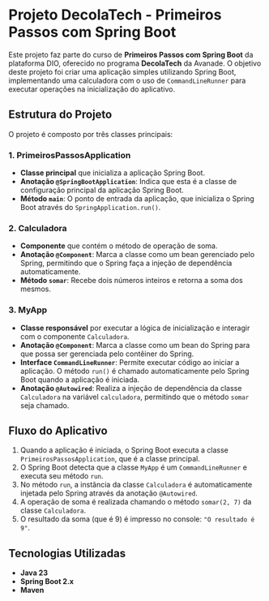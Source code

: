 # Projeto DecolaTech - Primeiros Passos com Spring Boot

Este projeto faz parte do curso de **Primeiros Passos com Spring Boot** da plataforma DIO, oferecido no programa **DecolaTech** da Avanade. 
O objetivo deste projeto foi criar uma aplicação simples utilizando Spring Boot, implementando uma calculadora com o uso de `CommandLineRunner` para executar operações na inicialização do aplicativo.

## Estrutura do Projeto

O projeto é composto por três classes principais:

### 1. PrimeirosPassosApplication
- **Classe principal** que inicializa a aplicação Spring Boot.
- **Anotação `@SpringBootApplication`**: Indica que esta é a classe de configuração principal da aplicação Spring Boot.
- **Método `main`**: O ponto de entrada da aplicação, que inicializa o Spring Boot através do `SpringApplication.run()`.

### 2. Calculadora
- **Componente** que contém o método de operação de soma.
- **Anotação `@Component`**: Marca a classe como um bean gerenciado pelo Spring, permitindo que o Spring faça a injeção de dependência automaticamente.
- **Método `somar`**: Recebe dois números inteiros e retorna a soma dos mesmos.

### 3. MyApp
- **Classe responsável** por executar a lógica de inicialização e interagir com o componente `Calculadora`.
- **Anotação `@Component`**: Marca a classe como um bean do Spring para que possa ser gerenciada pelo contêiner do Spring.
- **Interface `CommandLineRunner`**: Permite executar código ao iniciar a aplicação. O método `run()` é chamado automaticamente pelo Spring Boot quando a aplicação é iniciada.
- **Anotação `@Autowired`**: Realiza a injeção de dependência da classe `Calculadora` na variável `calculadora`, permitindo que o método `somar` seja chamado.

## Fluxo do Aplicativo

1. Quando a aplicação é iniciada, o Spring Boot executa a classe `PrimeirosPassosApplication`, que é a classe principal.
2. O Spring Boot detecta que a classe `MyApp` é um `CommandLineRunner` e executa seu método `run`.
3. No método `run`, a instância da classe `Calculadora` é automaticamente injetada pelo Spring através da anotação `@Autowired`.
4. A operação de soma é realizada chamando o método `somar(2, 7)` da classe `Calculadora`.
5. O resultado da soma (que é 9) é impresso no console: `"O resultado é 9"`.

## Tecnologias Utilizadas

- **Java 23**
- **Spring Boot 2.x**
- **Maven**
